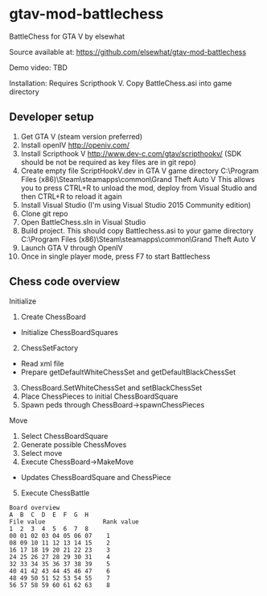 # gtav-mod-battlechess
BattleChess for GTA V by elsewhat

Source available at: https://github.com/elsewhat/gtav-mod-battlechess

Demo video: TBD

Installation: Requires Scripthook V. Copy BattleChess.asi into game directory

## Developer setup
1. Get GTA V (steam version preferred)
2. Install openIV http://openiv.com/
3. Install Scripthook V http://www.dev-c.com/gtav/scripthookv/
(SDK should be not be required as key files are in git repo)
4. Create empty file ScriptHookV.dev in GTA V game directory
C:\Program Files (x86)\Steam\steamapps\common\Grand Theft Auto V
This allows you to press CTRL+R to unload the mod, deploy from Visual Studio and then CTRL+R to reload it again
5. Install Visual Studio (I'm using Visual Studio 2015 Community edition)
6. Clone git repo
7. Open BattleChess.sln in Visual Studio
8. Build project. This should copy Battlechess.asi to your game directory 
C:\Program Files (x86)\Steam\steamapps\common\Grand Theft Auto V
9. Launch GTA V through OpenIV
10. Once in single player mode, press F7 to start Battlechess


## Chess code overview
Initialize
1. Create ChessBoard
- Initialize ChessBoardSquares 
2. ChessSetFactory 
- Read xml file
- Prepare getDefaultWhiteChessSet and getDefaultBlackChessSet
3. ChessBoard.SetWhiteChessSet and setBlackChessSet
4. Place ChessPieces to initial ChessBoardSquare
5. Spawn peds through ChessBoard->spawnChessPieces

Move
1. Select ChessBoardSquare
2. Generate possible ChessMoves
3. Select move
4. Execute ChessBoard->MakeMove
- Updates ChessBoardSquare and ChessPiece
5. Execute ChessBattle

```
Board overview
A  B  C  D  E  F  G  H
File value                Rank value
1  2  3  4  5  6  7  8
00 01 02 03 04 05 06 07    1
08 09 10 11 12 13 14 15    2
16 17 18 19 20 21 22 23    3
24 25 26 27 28 29 30 31    4
32 33 34 35 36 37 38 39    5
40 41 42 43 44 45 46 47    6
48 49 50 51 52 53 54 55    7
56 57 58 59 60 61 62 63    8
```
